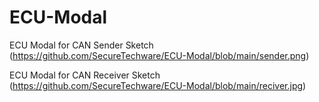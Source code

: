 # ECU-Modal
ECU Modal for CAN Sender Sketch
(https://github.com/SecureTechware/ECU-Modal/blob/main/sender.png)

ECU Modal for CAN Receiver Sketch
(https://github.com/SecureTechware/ECU-Modal/blob/main/reciver.jpg)
